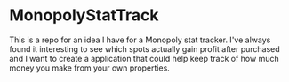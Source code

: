 # MonopolyStatTrack
This is a repo for an idea I have for a Monopoly stat tracker. I've always found it interesting to see which spots actually gain profit after purchased and I want to create a application that could help keep track of how much money you make from your own properties.
